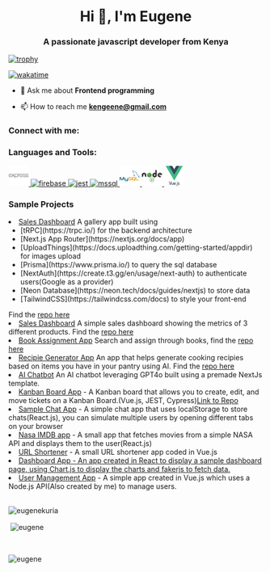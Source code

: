 <h1 align="center">Hi 👋, I'm Eugene</h1>
<h3 align="center">A passionate javascript developer from Kenya</h3>

<!-- <p align="left"> <img src="https://komarev.com/ghpvc/?username=eugenekuria&label=Profile%20views&color=0e75b6&style=flat" alt="eugenekuria" /> </p> -->

[![trophy](https://github-profile-trophy.vercel.app/?username=kengeene)](https://github.com/kengeene/github-profile-trophy)

[![wakatime](https://wakatime.com/badge/user/5ab081a4-6043-4bc2-a698-6c0dddd54c58.svg)](https://wakatime.com/@5ab081a4-6043-4bc2-a698-6c0dddd54c58)

- 💬 Ask me about **Frontend programming**

- 📫 How to reach me **kengeene@gmail.com**

<h3 align="left">Connect with me:</h3>
<p align="left">
</p>

<h3 align="left">Languages and Tools:</h3>

<p align="left"> <a href="https://expressjs.com" target="_blank" rel="noreferrer"> <img src="https://raw.githubusercontent.com/devicons/devicon/master/icons/express/express-original-wordmark.svg" alt="express" width="40" height="40"/> </a> <a href="https://firebase.google.com/" target="_blank" rel="noreferrer"> <img src="https://www.vectorlogo.zone/logos/firebase/firebase-icon.svg" alt="firebase" width="40" height="40"/> </a> <a href="https://jestjs.io" target="_blank" rel="noreferrer"> <img src="https://www.vectorlogo.zone/logos/jestjsio/jestjsio-icon.svg" alt="jest" width="40" height="40"/> </a> <a href="https://www.microsoft.com/en-us/sql-server" target="_blank" rel="noreferrer"> <img src="https://www.svgrepo.com/show/303229/microsoft-sql-server-logo.svg" alt="mssql" width="40" height="40"/> </a> <a href="https://www.mysql.com/" target="_blank" rel="noreferrer"> <img src="https://raw.githubusercontent.com/devicons/devicon/master/icons/mysql/mysql-original-wordmark.svg" alt="mysql" width="40" height="40"/> </a> <a href="https://nodejs.org" target="_blank" rel="noreferrer"> <img src="https://raw.githubusercontent.com/devicons/devicon/master/icons/nodejs/nodejs-original-wordmark.svg" alt="nodejs" width="40" height="40"/> </a> <a href="https://vuejs.org/" target="_blank" rel="noreferrer"> <img src="https://raw.githubusercontent.com/devicons/devicon/master/icons/vuejs/vuejs-original-wordmark.svg" alt="vuejs" width="40" height="40"/> </a> </p>

<h3>Sample Projects</h3
<ul>
     <li>
          <a href="https://sales-dashboard-react-app.vercel.app/">Sales Dashboard</a> A gallery app built using 
          <ul>
               <li>[tRPC](https://trpc.io/) for the backend architecture</li>
               <li>[Next.js App Router](https://nextjs.org/docs/app)</li>
               <li>[UploadThings](https://docs.uploadthing.com/getting-started/appdir) for images upload</li>
               <li>[Prisma](https://www.prisma.io/) to query the sql database</li>
               <li>[NextAuth](https://create.t3.gg/en/usage/next-auth) to authenticate users(Google as a provider)</li>
               <li>[Neon Database](https://neon.tech/docs/guides/nextjs) to store data</li>
               <li>[TailwindCSS](https://tailwindcss.com/docs) to style your front-end</li>
          </ul>
          Find the <a href="https://github.com/kengeene/gallery-next-app">repo here</a>
     </li>
     <li>
          <a href="https://sales-dashboard-react-app.vercel.app/">Sales Dashboard</a> A simple sales dashboard showing the metrics of 3 different products. Find the <a href="https://github.com/kengeene/sales_dashboard-react-app">repo here</a>
     </li>
     <li>
          <a href="https://ello-assignment-react-app.vercel.app">Book Assignment App</a> Search and assign through books, find the <a href="https://github.com/kengeene/ello_assignment-react-app">repo here</a>
     </li>
     <li>
          <a href="https://github.com/kengeene/lhc-react-app/">Recipie Generator App</a> An app that helps generate cooking recipies based on items you have in your pantry using AI. Find the <a href="https://github.com/kengeene/lhc-react-app/">repo here</a>
     </li>
     <li>
          <a href="https://chatbot-nextjs-app.vercel.app/">AI Chatbot</a> An AI chatbot leveraging GPT4o built using a premade NextJs template.
     </li>
     <li>
      <a href="https://jovial-madeleine-2e845c.netlify.app/" target="_blank">Kanban Board App</a> - A Kanban board that allows you to create, edit, and move tickets on a Kanban Board.(Vue.js, JEST, Cypress)<a href="https://github.com/kengeene/kanban-board_vue_app-">Link to Repo</a>
    </li>
  <li><a href="https://github.com/kengeene/chat_react_app/blob/dev/src/components/chat/index.js">Sample Chat App</a> - A simple chat app that uses localStorage to store chats(React.js), you can simulate multiple users by opening different tabs on your browser</li>
  <li><a href="https://github.com/kengeene/nasa-imdb_react_app">Nasa IMDB app</a> - A small app that fetches movies from a simple NASA API and displays them to the user(React.js)</li>
  <li><a href="https://github.com/kengeene/url-shortener_vue_app">URL Shortener</a> - A small URL shortener app coded in Vue.js</li>
  <li><a href="https://github.com/kengeene/melanin_react_app">Dashboard App - An app created in React to display a sample dashboard page, using Chart.js to display the charts and fakerjs to fetch data.</li>
  <li><a href="https://github.com/kengeene/user_management_vue_app">User Management App</a> - A simple app created in Vue.js which uses a Node.js API(Also created by me) to manage users.</li>
 </ul>
<br/>
<p><img align="left" src="https://github-readme-stats.vercel.app/api/top-langs?username=kengeene&show_icons=true&locale=en&layout=compact" alt="eugenekuria" /></p>
<br/>
<p>&nbsp;<img align="center" src="https://github-readme-stats.vercel.app/api?username=kengeene&show_icons=true&locale=en" alt="eugene" /></p>
<br/>
<p><img align="center" src="https://github-readme-streak-stats.herokuapp.com/?user=kengeene&" alt="eugene" /></p>
